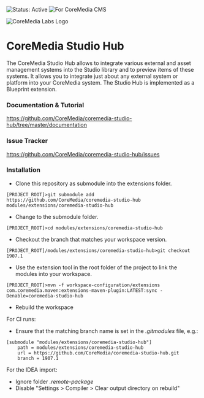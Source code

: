 ![Status: Active](https://documentation.coremedia.com/badges/badge_status_active.png "Status: Active")
![For CoreMedia CMS](https://documentation.coremedia.com/badges/badge_coremedia_cms.png "For CoreMedia CMS")

![CoreMedia Labs Logo](https://documentation.coremedia.com/badges/banner_coremedia_labs_wide.png "CoreMedia Labs Logo Title Text")


# CoreMedia Studio Hub


The CoreMedia Studio Hub allows to integrate various external and asset 
management systems into the Studio library and to preview items of these 
systems. It allows you to integrate just about any external system or platform 
into your CoreMedia system. The Studio Hub is implemented as a Blueprint 
extension.

### Documentation & Tutorial

https://github.com/CoreMedia/coremedia-studio-hub/tree/master/documentation

### Issue Tracker

https://github.com/CoreMedia/coremedia-studio-hub/issues

### Installation
 
- Clone this repository as submodule into the extensions folder. 
```
[PROJECT_ROOT]>git submodule add https://github.com/CoreMedia/coremedia-studio-hub modules/extensions/coremedia-studio-hub
```

- Change to the submodule folder.
```
[PROJECT_ROOT]>cd modules/extensions/coremedia-studio-hub
```

- Checkout the branch that matches your workspace version.
```
[PROJECT_ROOT]/modules/extensions/coremedia-studio-hub>git checkout 1907.1
```

- Use the extension tool in the root folder of the project to link the modules into your workspace.
 ```
[PROJECT_ROOT]>mvn -f workspace-configuration/extensions com.coremedia.maven:extensions-maven-plugin:LATEST:sync -Denable=coremedia-studio-hub
```

- Rebuild the workspace

For CI runs:
- Ensure that the matching branch name is set in the _.gitmodules_ file, e.g.:

```
[submodule "modules/extensions/coremedia-studio-hub"]
	path = modules/extensions/coremedia-studio-hub
	url = https://github.com/CoreMedia/coremedia-studio-hub.git
	branch = 1907.1
```

For the IDEA import:
- Ignore folder _.remote-package_
- Disable "Settings > Compiler > Clear output directory on rebuild"
